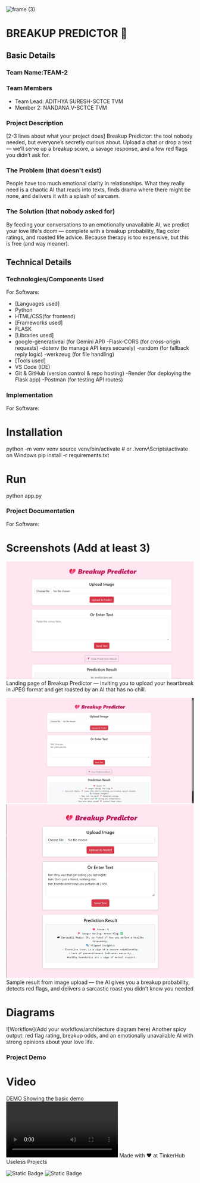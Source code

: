 <img width="3188" height="1202" alt="frame (3)" src="https://github.com/user-attachments/assets/517ad8e9-ad22-457d-9538-a9e62d137cd7" />

# BREAKUP PREDICTOR 🎯

## Basic Details
### Team Name:TEAM-2

### Team Members
- Team Lead: ADITHYA SURESH-SCTCE TVM
- Member 2: NANDANA V-SCTCE TVM

### Project Description
[2-3 lines about what your project does]
Breakup Predictor: the tool nobody needed, but everyone’s secretly curious about. Upload a chat or drop a text — we’ll serve up a breakup score, a savage response, and a few red flags you didn’t ask for.


### The Problem (that doesn't exist)
People have too much emotional clarity in relationships. What they really need is a chaotic AI that reads into texts, finds drama where there might be none, and delivers it with a splash of sarcasm.

### The Solution (that nobody asked for)
By feeding your conversations to an emotionally unavailable AI, we predict your love life's doom — complete with a breakup probability, flag color ratings, and roasted life advice. Because therapy is too expensive, but this is free (and way meaner).
## Technical Details
### Technologies/Components Used
For Software:
- [Languages used]
- Python
- HTML/CSS(for frontend)
- [Frameworks used]
- FLASK
- [Libraries used]
- google-generativeai (for Gemini API)
-Flask-CORS (for cross-origin requests)
-dotenv (to manage API keys securely)
-random (for fallback reply logic)
-werkzeug (for file handling)
- [Tools used]
- VS Code (IDE)
- Git & GitHub (version control & repo hosting)
-Render (for deploying the Flask app)
-Postman (for testing API routes)

### Implementation
For Software:
# Installation
python -m venv venv
source venv/bin/activate   # or .\venv\Scripts\activate on Windows
pip install -r requirements.txt

# Run
python app.py

### Project Documentation
For Software:

# Screenshots (Add at least 3)

![home_page](breakupredictor/screenshots/homepage.jpg)
Landing page of Breakup Predictor — inviting you to upload your heartbreak in JPEG format and get roasted by an AI that has no chill. 

![output 1](image-1.png)
![output 2](image-2.png)
Sample result from image upload — the AI gives you a breakup probability, detects red flags, and delivers a sarcastic roast you didn’t know you needed

# Diagrams
![Workflow](Add your workflow/architecture diagram here)
Another spicy output: red flag rating, breakup odds, and an emotionally unavailable AI with strong opinions about your love life.

### Project Demo
# Video
DEMO 
Showing the basic demo
<video controls src="breakup-predictor/screenshots/video.mp4" title="Breakup Predictor"></video>
Made with ❤ at TinkerHub Useless Projects 

![Static Badge](https://img.shields.io/badge/TinkerHub-24?color=%23000000&link=https%3A%2F%2Fwww.tinkerhub.org%2F)
![Static Badge](https://img.shields.io/badge/UselessProjects--25-25?link=https%3A%2F%2Fwww.tinkerhub.org%2Fevents%2FQ2Q1TQKX6Q%2FUseless%2520Projects)